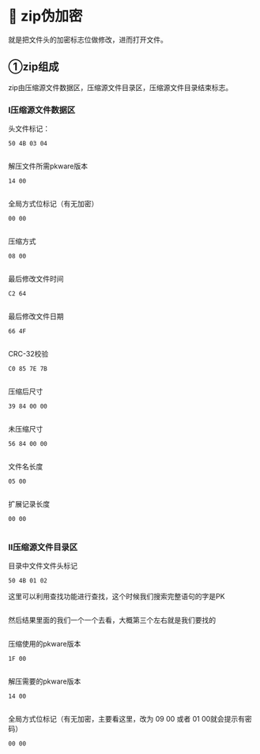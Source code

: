 # 🤮 zip伪加密

就是把文件头的加密标志位做修改，进而打开文件。

## ①zip组成

zip由压缩源文件数据区，压缩源文件目录区，压缩源文件目录结束标志。

### Ⅰ压缩源文件数据区

头文件标记：

```
50 4B 03 04
```

<figure><img src=".gitbook/assets/image.png" alt=""><figcaption></figcaption></figure>

解压文件所需pkware版本

```
14 00
```

<figure><img src=".gitbook/assets/image (1).png" alt=""><figcaption></figcaption></figure>

全局方式位标记（有无加密）

```
00 00
```

<figure><img src=".gitbook/assets/image (2).png" alt=""><figcaption></figcaption></figure>

压缩方式

```
08 00
```

<figure><img src=".gitbook/assets/image (3).png" alt=""><figcaption></figcaption></figure>

最后修改文件时间

```
C2 64
```

<figure><img src=".gitbook/assets/image (4).png" alt=""><figcaption></figcaption></figure>

最后修改文件日期

```
66 4F
```

<figure><img src=".gitbook/assets/image (5).png" alt=""><figcaption></figcaption></figure>

CRC-32校验

```
C0 85 7E 7B
```

<figure><img src=".gitbook/assets/image (6).png" alt=""><figcaption></figcaption></figure>

压缩后尺寸

```
39 84 00 00
```

<figure><img src=".gitbook/assets/image (7).png" alt=""><figcaption></figcaption></figure>

未压缩尺寸

```
56 84 00 00
```

<figure><img src=".gitbook/assets/image (8).png" alt=""><figcaption></figcaption></figure>

文件名长度

```
05 00
```

<figure><img src=".gitbook/assets/image (9).png" alt=""><figcaption></figcaption></figure>

扩展记录长度

```
00 00
```

<figure><img src=".gitbook/assets/image (10).png" alt=""><figcaption></figcaption></figure>



### Ⅱ压缩源文件目录区

目录中文件文件头标记

```
50 4B 01 02
```

这里可以利用查找功能进行查找，这个时候我们搜索完整语句的字是PK

<figure><img src=".gitbook/assets/image (11).png" alt=""><figcaption></figcaption></figure>

然后结果里面的我们一个一个去看，大概第三个左右就是我们要找的

<figure><img src=".gitbook/assets/image (12).png" alt=""><figcaption></figcaption></figure>

压缩使用的pkware版本

```
1F 00
```

<figure><img src=".gitbook/assets/image (13).png" alt=""><figcaption></figcaption></figure>

解压需要的pkware版本

```
14 00
```

<figure><img src=".gitbook/assets/image (14).png" alt=""><figcaption></figcaption></figure>

全局方式位标记（有无加密，主要看这里，改为 09 00 或者 01 00就会提示有密码）

```
00 00
```

<figure><img src=".gitbook/assets/image (15).png" alt=""><figcaption></figcaption></figure>





























